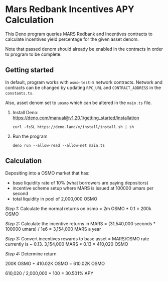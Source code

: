 # Mars Redbank Incentives APY Calculation

This Deno program queries MARS Redbank and Incentives contracts to calculate incentives yield percentage for the given asset denom.

Note that passed denom should already be enabled in the contracts in order to program to be complete.

## Getting started

In default, program works with `osmo-test-5` network contracts. Network and contracts can be changed by updating `RPC_URL` and `CONTRACT_ADDRESS` in the `constants.ts`.

Also, asset denom set to `uosmo` which can be altered in the `main.ts` file.

1. Install Deno: https://deno.com/manual@v1.20.1/getting_started/installation

   ```
   curl -fsSL https://deno.land/x/install/install.sh | sh
   ```

2. Run the program
   ```
   deno run --allow-read --allow-net main.ts
   ```

## Calculation

Depositing into a OSMO market that has:

- base liquidity rate of 10% (what borrowers are paying depositors)
- incentive scheme setup where MARS is issued at 100000 umars per second
- total liquidity in pool of 2,000,000 OSMO

_Step 1:_
Calculate the normal returns on osmo = 2m OSMO \* 0.1 = 200k OSMO

_Step 2:_
Calculate the incentive returns in MARS = (31,540,000 seconds \* 100000 umars) / 1e6 = 3,154,000 MARS a year

_Step 3:_
Convert incentives rewards to base asset = MARS/OSMO rate currently is ~ 0.13. 3,154,000 MARS \* 0.13 = 410,020 OSMO

_Step 4:_
Determine return

200K OSMO + 410.02K OSMO = 610.02K OSMO

610,020 / 2,000,000 \* 100 = 30.501% APY
